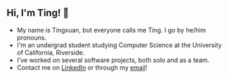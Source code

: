 ## Hi, I'm Ting! 🔔

- My name is Tingxuan, but everyone calls me Ting. I go by he/him pronouns.
- I'm an undergrad student studying Computer Science at the University of California, Riverside.
- I've worked on several software projects, both solo and as a team.
- Contact me on [LinkedIn](https://www.linkedin.com/in/tingxuan-wu-300044254/) or through my [email](mailto:twu062604@gmail.com)!
<!--
**tingtingtingtingtingtingtingtingtingtin/tingtingtingtingtingtingtingtingtingtin** is a ✨ _special_ ✨ repository because its `README.md` (this file) appears on your GitHub profile.

Here are some ideas to get you started:

- 🔭 I’m currently working on ...
- 🌱 I’m currently learning ...
- 👯 I’m looking to collaborate on ...
- 🤔 I’m looking for help with ...
- 💬 Ask me about ...
- 📫 How to reach me: ...
- 😄 Pronouns: ...
- ⚡ Fun fact: ...
-->
